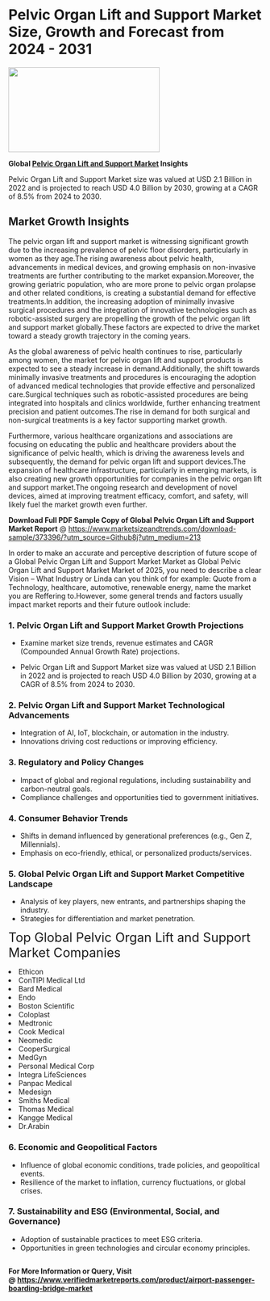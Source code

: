 <H1>Pelvic Organ Lift and Support Market Size, Growth and Forecast from 2024 - 2031</H1><img class="aligncenter size-medium wp-image-584254" src="https://thirdeyenews.in/wp-content/uploads/2024/09/Global-Market-Research-300x168.jpeg" alt="" width="300" height="168" /><p><strong>Global&nbsp;<a href="https://www.marketsizeandtrends.com/download-sample/373396/?utm_source=Github8j?utm_medium=213">Pelvic Organ Lift and Support Market</a> Insights</strong></p><p>Pelvic Organ Lift and Support Market size was valued at USD 2.1 Billion in 2022 and is projected to reach USD 4.0 Billion by 2030, growing at a CAGR of 8.5% from 2024 to 2030.</p><p><h2>Market Growth Insights</h2> <p>The pelvic organ lift and support market is witnessing significant growth due to the increasing prevalence of pelvic floor disorders, particularly in women as they age.The rising awareness about pelvic health, advancements in medical devices, and growing emphasis on non-invasive treatments are further contributing to the market expansion.Moreover, the growing geriatric population, who are more prone to pelvic organ prolapse and other related conditions, is creating a substantial demand for effective treatments.In addition, the increasing adoption of minimally invasive surgical procedures and the integration of innovative technologies such as robotic-assisted surgery are propelling the growth of the pelvic organ lift and support market globally.These factors are expected to drive the market toward a steady growth trajectory in the coming years.</p> <p>As the global awareness of pelvic health continues to rise, particularly among women, the market for pelvic organ lift and support products is expected to see a steady increase in demand.Additionally, the shift towards minimally invasive treatments and procedures is encouraging the adoption of advanced medical technologies that provide effective and personalized care.Surgical techniques such as robotic-assisted procedures are being integrated into hospitals and clinics worldwide, further enhancing treatment precision and patient outcomes.The rise in demand for both surgical and non-surgical treatments is a key factor supporting market growth.</p> <p>Furthermore, various healthcare organizations and associations are focusing on educating the public and healthcare providers about the significance of pelvic health, which is driving the awareness levels and subsequently, the demand for pelvic organ lift and support devices.The expansion of healthcare infrastructure, particularly in emerging markets, is also creating new growth opportunities for companies in the pelvic organ lift and support market.The ongoing research and development of novel devices, aimed at improving treatment efficacy, comfort, and safety, will likely fuel the market growth even further.</p> <p><span class=""><strong>Download Full PDF Sample Copy of Global Pelvic Organ Lift and Support Market Report</strong> @ <a href="https://www.marketsizeandtrends.com/download-sample/373396/?utm_source=Github8j?utm_medium=213" target="_blank">https://www.marketsizeandtrends.com/download-sample/373396/?utm_source=Github8j?utm_medium=213</a></span></p><p>In order to make an accurate and perceptive description of future scope of a Global&nbsp;Pelvic Organ Lift and Support Market Market as Global&nbsp;Pelvic Organ Lift and Support Market Market of 2025, you need to describe a clear Vision &ndash; What Industry or Linda can you think of for example: Quote from a Technology, healthcare, automotive, renewable energy, name the market you are Reffering to.However, some general trends and factors usually impact market reports and their future outlook include:</p><h3>1.&nbsp;<strong>Pelvic Organ Lift and Support Market Growth Projections</strong></h3><ul><li>Examine market size trends, revenue estimates and CAGR (Compounded Annual Growth Rate) projections.</li><li><p>Pelvic Organ Lift and Support Market size was valued at USD 2.1 Billion in 2022 and is projected to reach USD 4.0 Billion by 2030, growing at a CAGR of 8.5% from 2024 to 2030.</p></li></ul><h3>2.&nbsp;<strong>Pelvic Organ Lift and Support Market Technological Advancements</strong></h3><ul><li>Integration of AI, IoT, blockchain, or automation in the industry.</li><li>Innovations driving cost reductions or improving efficiency.</li></ul><h3>3.&nbsp;<strong>Regulatory and Policy Changes</strong></h3><ul><li>Impact of global and regional regulations, including sustainability and carbon-neutral goals.</li><li>Compliance challenges and opportunities tied to government initiatives.</li></ul><h3>4.&nbsp;<strong>Consumer Behavior Trends</strong></h3><ul><li>Shifts in demand influenced by generational preferences (e.g., Gen Z, Millennials).</li><li>Emphasis on eco-friendly, ethical, or personalized products/services.</li></ul><h3>5.&nbsp;<strong>Global Pelvic Organ Lift and Support Market Competitive Landscape</strong></h3><ul><li>Analysis of key players, new entrants, and partnerships shaping the industry.</li><li>Strategies for differentiation and market penetration.</li></ul><p data-pm-slice="1 1 []"><span style="color: inherit; font-family: inherit; font-size: 25px;">Top Global Pelvic Organ Lift and Support Market Companies</span></p><div class="" data-test-id=""><p><li>Ethicon</li><li> ConTIPl Medical Ltd</li><li> Bard Medical</li><li> Endo</li><li> Boston Scientific</li><li> Coloplast</li><li> Medtronic</li><li> Cook Medical</li><li> Neomedic</li><li> CooperSurgical</li><li> MedGyn</li><li> Personal Medical Corp</li><li> Integra LifeSciences</li><li> Panpac Medical</li><li> Medesign</li><li> Smiths Medical</li><li> Thomas Medical</li><li> Kangge Medical</li><li> Dr.Arabin</li></p></div><h3>6.&nbsp;<strong>Economic and Geopolitical Factors</strong></h3><ul><li>Influence of global economic conditions, trade policies, and geopolitical events.</li><li>Resilience of the market to inflation, currency fluctuations, or global crises.</li></ul><h3>7.&nbsp;<strong>Sustainability and ESG (Environmental, Social, and Governance)</strong></h3><ul><li>Adoption of sustainable practices to meet ESG criteria.</li><li>Opportunities in green technologies and circular economy principles.</li></ul><h2><strong style="font-size: 14px;">For More Information or Query, Visit @&nbsp;</strong><a style="background-color: #ffffff; font-size: 14px;" href="https://www.marketsizeandtrends.com/report/pelvic-organ-lift-and-support-market/" target="_blank">https://www.verifiedmarketreports.com/product/airport-passenger-boarding-bridge-market</a></h2>